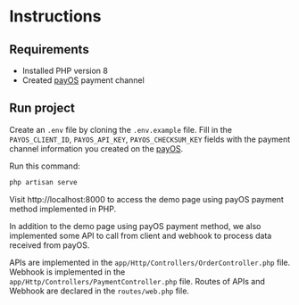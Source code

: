 # Instructions

## Requirements

-   Installed PHP version 8
-   Created [payOS](https://my.payos.vn) payment channel

## Run project

Create an `.env` file by cloning the `.env.example` file. Fill in the `PAYOS_CLIENT_ID`, `PAYOS_API_KEY`, `PAYOS_CHECKSUM_KEY` fields with the payment channel information you created on the [payOS](https://my.payos.vn).

Run this command:

```sh
php artisan serve
```

Visit http://localhost:8000 to access the demo page using payOS payment method implemented in PHP.

In addition to the demo page using payOS payment method, we also implemented some API to call from client and webhook to process data received from payOS.

APIs are implemented in the `app/Http/Controllers/OrderController.php` file. Webhook is implemented in the `app/Http/Controllers/PaymentController.php` file. Routes of APIs and Webhook are declared in the `routes/web.php` file.
